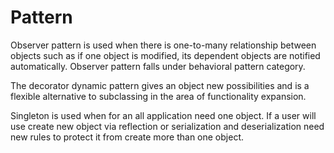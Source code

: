 # Pattern
Observer pattern is used when there is one-to-many relationship between objects
such as if one object is modified,
its dependent objects are notified automatically.
Observer pattern falls under behavioral pattern category.

The decorator dynamic pattern gives an object new possibilities
and is a flexible alternative to subclassing in the area of functionality expansion.

Singleton is used when for an all application need one object.
If a user will use create new object via reflection or serialization and deserialization
need new rules to protect it from create more than one object.